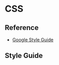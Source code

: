 # CSS

## Reference

- [Google Style Guide](https://google.github.io/styleguide/htmlcssguide.html)

## Style Guide